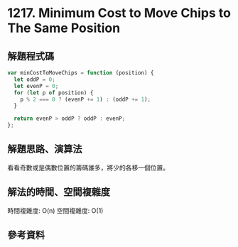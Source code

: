# 1217. Minimum Cost to Move Chips to The Same Position

## 解題程式碼

```javascript
var minCostToMoveChips = function (position) {
  let oddP = 0;
  let evenP = 0;
  for (let p of position) {
    p % 2 === 0 ? (evenP += 1) : (oddP += 1);
  }

  return evenP > oddP ? oddP : evenP;
};
```

## 解題思路、演算法

看看奇數或是偶數位置的籌碼誰多，將少的各移一個位置。

## 解法的時間、空間複雜度

時間複雜度: O(n)
空間複雜度: O(1)

## 參考資料
